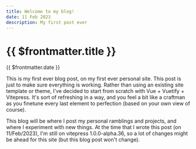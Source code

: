 ```yaml
---
title: Welcome to my blog!
date: 11 Feb 2023
description: My first post ever
---
```


# {{ $frontmatter.title }}
{{ $frontmatter.date }}

This is my first ever blog post, on my first ever personal site. This post is just to make sure everything is working. Rather than using an existing site template or theme, I've decided to start from scratch with Vue + Vuetify + Vitepress. It's sort of refreshing in a way, and you feel a bit like a craftman as you finetune every last element to perfection (based on your own view of course).

This blog will be where I post my personal ramblings and projects, and where I experiment with new things. At the time that I wrote this post (on 11/Feb/2023), I'm still on vitepress 1.0.0-alpha.36, so a lot of changes might be ahead for this site (but this blog post won't change).
